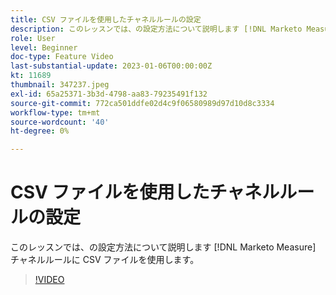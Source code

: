 ```yaml
---
title: CSV ファイルを使用したチャネルルールの設定
description: このレッスンでは、の設定方法について説明します [!DNL Marketo Measure] チャネルルールに CSV ファイルを使用します。
role: User
level: Beginner
doc-type: Feature Video
last-substantial-update: 2023-01-06T00:00:00Z
kt: 11689
thumbnail: 347237.jpeg
exl-id: 65a25371-3b3d-4798-aa83-79235491f132
source-git-commit: 772ca501ddfe02d4c9f06580989d97d10d8c3334
workflow-type: tm+mt
source-wordcount: '40'
ht-degree: 0%

---
```


# CSV ファイルを使用したチャネルルールの設定

このレッスンでは、の設定方法について説明します [!DNL Marketo Measure] チャネルルールに CSV ファイルを使用します。

>[!VIDEO](https://video.tv.adobe.com/v/347237/?quality=12&learn=on)
